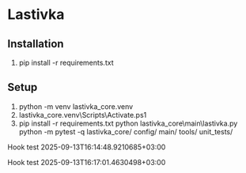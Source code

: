 ﻿# Lastivka
## Installation
1. pip install -r requirements.txt
## Setup
1) python -m venv lastivka_core\.venv
2) lastivka_core\.venv\Scripts\Activate.ps1
3) pip install -r requirements.txt
python lastivka_core\main\lastivka.py
python -m pytest -q
lastivka_core/
 config/
 main/
 tools/
  unit_tests/


Hook test 2025-09-13T16:14:48.9210685+03:00

Hook test 2025-09-13T16:17:01.4630498+03:00
